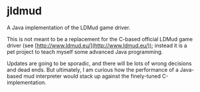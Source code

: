 jldmud
======

A Java implementation of the LDMud game driver.

This is not meant to be a replacement for the C-based official LDMud game
driver (see [http://www.ldmud.eu/](http://www.ldmud.eu/)); instead it is a pet project to teach
myself some advanced Java programming.

Updates are going to be sporadic, and there will be lots of wrong
decisions and dead ends. But ultimately, I am curious how the performance of a
Java-based mud interpreter would stack up against the finely-tuned
C-implementation.
